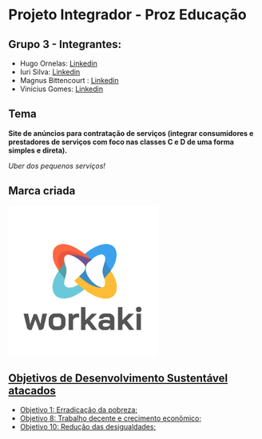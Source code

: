 # Projeto Integrador - Proz Educação

## Grupo 3 - Integrantes:

- Hugo Ornelas: [Linkedin](https://www.linkedin.com/in/hugopassosornelas/)
- Iuri Silva: [Linkedin](#)
- Magnus Bittencourt : [Linkedin](https://www.linkedin.com/in/magnusarthur/)
- Vinicius Gomes: [Linkedin](#)
<!-- - Pedro Augusto: [Linkedin](#) -->

## Tema

**Site de anúncios para contratação de serviços (integrar consumidores e prestadores de serviços com foco nas classes C e D de uma forma simples e direta).**

_Uber dos pequenos serviços!_

## Marca criada

<img loading="lazy" src="/img/workaki-logo.svg" width="300" height="300"/>

## [Objetivos de Desenvolvimento Sustentável atacados](https://brasil.un.org/pt-br/sdgs)

- [Objetivo 1: Erradicação da pobreza;](https://brasil.un.org/pt-br/sdgs/1)
- [Objetivo 8: Trabalho decente e crecimento econômico;](https://brasil.un.org/pt-br/sdgs/8)
- [Objetivo 10: Redução das desigualdades;](https://brasil.un.org/pt-br/sdgs/10)
